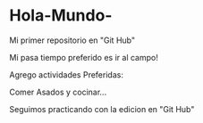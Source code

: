# Hola-Mundo-

Mi primer repositorio en "Git Hub"

Mi pasa  tiempo preferido es ir al campo! 

Agrego actividades Preferidas:

Comer Asados y cocinar...

Seguimos practicando con la edicion en "Git Hub"
